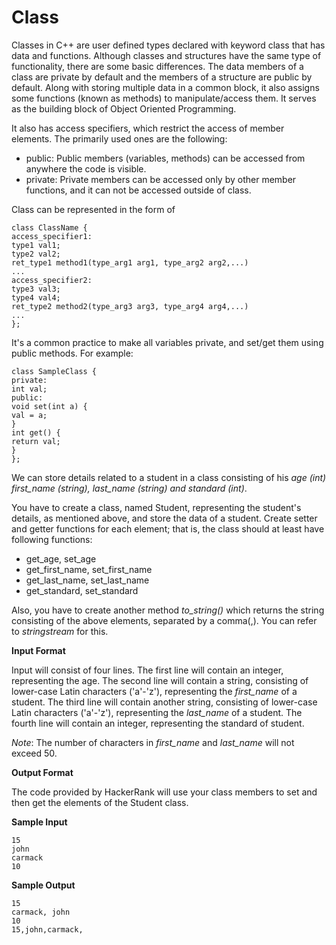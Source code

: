 # Class

Classes in C++ are user defined types declared with keyword class that has data and functions. Although classes and structures have the same type of functionality, there are some basic differences. The data members of a class are private by default and the members of a structure are public by default. Along with storing multiple data in a common block, it also assigns some functions (known as methods) to manipulate/access them. It serves as the building block of Object Oriented Programming.

It also has access specifiers, which restrict the access of member elements. The primarily used ones are the following:
- public: Public members (variables, methods) can be accessed from anywhere the code is visible.
- private: Private members can be accessed only by other member functions, and it can not be
accessed outside of class.

Class can be represented in the form of

```
class ClassName {
access_specifier1:
type1 val1;
type2 val2;
ret_type1 method1(type_arg1 arg1, type_arg2 arg2,...)
...
access_specifier2:
type3 val3;
type4 val4;
ret_type2 method2(type_arg3 arg3, type_arg4 arg4,...)
...
};
```
It's a common practice to make all variables private, and set/get them using public methods. For example:

```
class SampleClass {
private:
int val;
public:
void set(int a) {
val = a;
}
int get() {
return val;
}
};
```
We can store details related to a student in a class consisting of his *age (int) first_name (string), last_name (string) and standard (int)*.

You have to create a class, named Student, representing the student's details, as mentioned above, and store the data of a student. Create setter and getter functions for each element; that is, the class should at least have following functions:
- get_age, set_age
- get_first_name, set_first_name
- get_last_name, set_last_name
- get_standard, set_standard

Also, you have to create another method *to_string()* which returns the string consisting of the above elements, separated by a comma(,). You can refer to *stringstream* for this.


**Input Format**

Input will consist of four lines.
The first line will contain an integer, representing the age. The second line will contain a string, consisting
of lower-case Latin characters ('a'-'z'), representing the *first_name* of a student.
The third line will contain another string, consisting of lower-case Latin characters ('a'-'z'), representing the *last_name* of a student.
The fourth line will contain an integer, representing the standard of student.

*Note*: The number of characters in *first_name* and *last_name* will not exceed 50.

**Output Format**

The code provided by HackerRank will use your class members to set and then get the elements of the
Student class.

**Sample Input**

```
15
john
carmack
10
```
**Sample Output**

```
15
carmack, john
10
15,john,carmack,
```